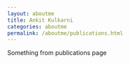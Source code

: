 ```yaml
---
layout: aboutme
title: Ankit Kulkarni
categories: aboutme
permalink: /aboutme/publications.html
---
```

Something from publications page<br>
